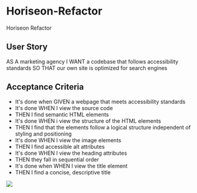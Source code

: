 # Horiseon-Refactor
Horiseon Refactor


## User Story
AS A marketing agency
I WANT a codebase that follows accessibility standards
SO THAT our own site is optimized for search engines

## Acceptance Criteria

* It's done when GIVEN a webpage that meets accessibility standards
* It's done WHEN I view the source code
* THEN I find semantic HTML elements
* It's done WHEN i view the structure of the HTML elements
* THEN I find that the elements follow a logical structure independent of styling and positioning
* It's done WHEN I view the image elements
* THEN I find accessible alt attributes
* It's done WHEN I view the heading attributes
* THEN they fall in sequential order
* It's done when WHEN I view the title element
* THEN I find a concise, descriptive title 

![](/images/website.png)